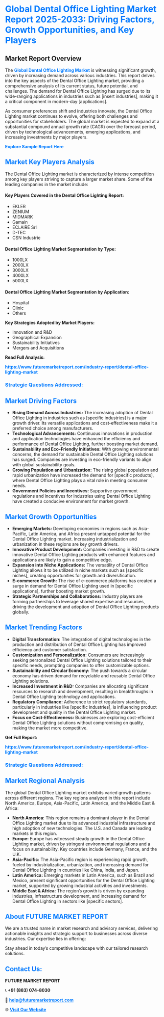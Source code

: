 <h1 style="color: #007BFF;">Global Dental Office Lighting Market Report 2025-2033: Driving Factors, Growth Opportunities, and Key Players</h1>

<section id="overview">
<h2>Market Report Overview</h2>
<p>The <a href="https://www.futuremarketreport.com/industry-report/dental-office-lighting-market" style="color: #007BFF; text-decoration: none;"><strong>Global Dental Office Lighting Market</strong></a> is witnessing significant growth, driven by increasing demand across various industries. This report delves into the key aspects of the Dental Office Lighting market, providing a comprehensive analysis of its current status, future potential, and challenges. The demand for Dental Office Lighting has surged due to its wide-ranging applications in industries such as [insert industries], making it a critical component in modern-day [applications].</p>
<p>As consumer preferences shift and industries innovate, the Dental Office Lighting market continues to evolve, offering both challenges and opportunities for stakeholders. The global market is expected to expand at a substantial compound annual growth rate (CAGR) over the forecast period, driven by technological advancements, emerging applications, and increasing investments by major players.</p>
</section>

<section id="overview">
<p><a href="https://www.futuremarketreport.com/request-sample/reportId=52876" style="color: #007BFF; text-decoration: none;"><strong>Explore Sample Report Here</strong></a></p>
</section>

<section id="key-players">
<h2 style="color: #007BFF;">Market Key Players Analysis</h2>
<p>The Dental Office Lighting market is characterized by intense competition among key players striving to capture a larger market share. Some of the leading companies in the market include:</p>
<h4>Key Players Covered in the Dental Office Lighting Report:</h4>
<ul><li>EKLER</li><li>ZENIUM</li><li>MIDMARK</li><li>Gamain</li><li>ECLAIRE Srl</li><li>D-TEC</li><li>CSN Industrie</li></ul>
<h4>Dental Office Lighting Market Segmentation by Type:</h4>
<ul><li>1000LX</li><li>2000LX</li><li>3000LX</li><li>4000LX</li><li>5000LX</li></ul>

<h4>Dental Office Lighting Market Segmentation by Application:</h4>
<ul><li>Hospital</li><li>Clinic</li><li>Others</li></ul>
<p><strong>Key Strategies Adopted by Market Players:</strong></p>
<ul>
<li>Innovation and R&D</li>
<li>Geographical Expansion</li>
<li>Sustainability Initiatives</li>
<li>Mergers and Acquisitions</li>
</ul>
</section>

<section>
<p><strong>Read Full Analysis: </strong></p><a href="https://www.futuremarketreport.com/industry-report/dental-office-lighting-market" style="color: #007BFF; text-decoration: none;"><strong>https://www.futuremarketreport.com/industry-report/dental-office-lighting-market</strong></a>
<h3 style="color: #007BFF;">Strategic Questions Addressed:</h3>
</section>

<section id="driving-factors">
<h2 style="color: #007BFF;">Market Driving Factors</h2>
<ul>
<li><strong>Rising Demand Across Industries:</strong> The increasing adoption of Dental Office Lighting in industries such as [specific industries] is a major growth driver. Its versatile applications and cost-effectiveness make it a preferred choice among manufacturers.</li>
<li><strong>Technological Advancements:</strong> Continuous innovations in production and application technologies have enhanced the efficiency and performance of Dental Office Lighting, further boosting market demand.</li>
<li><strong>Sustainability and Eco-Friendly Initiatives:</strong> With growing environmental concerns, the demand for sustainable Dental Office Lighting solutions has surged. Companies are investing in eco-friendly variants to align with global sustainability goals.</li>
<li><strong>Growing Population and Urbanization:</strong> The rising global population and rapid urbanization have increased the demand for [specific products], where Dental Office Lighting plays a vital role in meeting consumer needs.</li>
<li><strong>Government Policies and Incentives:</strong> Supportive government regulations and incentives for industries using Dental Office Lighting have created a conducive environment for market growth.</li>
</ul>
</section>

<section id="growth-opportunities">
<h2 style="color: #007BFF;">Market Growth Opportunities</h2>
<ul>
<li><strong>Emerging Markets:</strong> Developing economies in regions such as Asia-Pacific, Latin America, and Africa present untapped potential for the Dental Office Lighting market. Increasing industrialization and urbanization in these regions are key growth drivers.</li>
<li><strong>Innovative Product Development:</strong> Companies investing in R&D to create innovative Dental Office Lighting products with enhanced features and applications are likely to gain a competitive edge.</li>
<li><strong>Expansion into Niche Applications:</strong> The versatility of Dental Office Lighting allows it to be utilized in niche markets such as [specific niches], creating opportunities for growth and diversification.</li>
<li><strong>E-commerce Growth:</strong> The rise of e-commerce platforms has created a surge in demand for Dental Office Lighting used in [specific applications], further boosting market growth.</li>
<li><strong>Strategic Partnerships and Collaborations:</strong> Industry players are forming partnerships to leverage shared expertise and resources, driving the development and adoption of Dental Office Lighting products globally.</li>
</ul>
</section>

<section id="trending-factors">
<h2 style="color: #007BFF;">Market Trending Factors</h2>
<ul>
<li><strong>Digital Transformation:</strong> The integration of digital technologies in the production and distribution of Dental Office Lighting has improved efficiency and customer satisfaction.</li>
<li><strong>Customization and Personalization:</strong> Consumers are increasingly seeking personalized Dental Office Lighting solutions tailored to their specific needs, prompting companies to offer customizable options.</li>
<li><strong>Sustainability and Circular Economy:</strong> The push towards a circular economy has driven demand for recyclable and reusable Dental Office Lighting solutions.</li>
<li><strong>Increased Investment in R&D:</strong> Companies are allocating significant resources to research and development, resulting in breakthroughs in Dental Office Lighting technology and applications.</li>
<li><strong>Regulatory Compliance:</strong> Adherence to strict regulatory standards, particularly in industries like [specific industries], is influencing product development and quality in the Dental Office Lighting market.</li>
<li><strong>Focus on Cost-Effectiveness:</strong> Businesses are exploring cost-efficient Dental Office Lighting solutions without compromising on quality, making the market more competitive.</li>
</ul>
</section>

<section>
<p><strong>Get Full Report: </strong></p><a href="https://www.futuremarketreport.com/industry-report/dental-office-lighting-market" style="color: #007BFF; text-decoration: none;"><strong>https://www.futuremarketreport.com/industry-report/dental-office-lighting-market</strong></a>
<h3 style="color: #007BFF;">Strategic Questions Addressed:</h3>
</section>


<section id="regional-analysis">
<h2 style="color: #007BFF;">Market Regional Analysis</h2>
<p>The global Dental Office Lighting market exhibits varied growth patterns across different regions. The key regions analyzed in this report include North America, Europe, Asia-Pacific, Latin America, and the Middle East & Africa:</p>
<ul>
<li><strong>North America:</strong> This region remains a dominant player in the Dental Office Lighting market due to its advanced industrial infrastructure and high adoption of new technologies. The U.S. and Canada are leading markets in this region.</li>
<li><strong>Europe:</strong> Europe has witnessed steady growth in the Dental Office Lighting market, driven by stringent environmental regulations and a focus on sustainability. Key countries include Germany, France, and the U.K.</li>
<li><strong>Asia-Pacific:</strong> The Asia-Pacific region is experiencing rapid growth, fueled by industrialization, urbanization, and increasing demand for Dental Office Lighting in countries like China, India, and Japan.</li>
<li><strong>Latin America:</strong> Emerging markets in Latin America, such as Brazil and Mexico, present significant opportunities for the Dental Office Lighting market, supported by growing industrial activities and investments.</li>
<li><strong>Middle East & Africa:</strong> The region’s growth is driven by expanding industries, infrastructure development, and increasing demand for Dental Office Lighting in sectors like [specific sectors].</li>
</ul>
</section>

<footer>
<h2 style="color: #007BFF;">About FUTURE MARKET REPORT</h2>
<p>We are a trusted name in market research and advisory services, delivering actionable insights and strategic support to businesses across diverse industries. Our expertise lies in offering:</p>

<p>Stay ahead in today’s competitive landscape with our tailored research solutions.</p>

<h2 style="color: #007BFF;">Contact Us:</h2>
<p><strong>FUTURE MARKET REPORT</strong></p>
<p>📞 <strong>+91 (883) 074-8030</strong></p>
<p>📧 <strong><a href="mailto:help@futuremarketreport.com" style="color: #007BFF;">help@futuremarketreport.com</a></strong></p>
<p>🌐 <strong><a href="https://www.futuremarketreport.com/" style="color: #007BFF;">Visit Our Website</a></strong></p>
</footer>